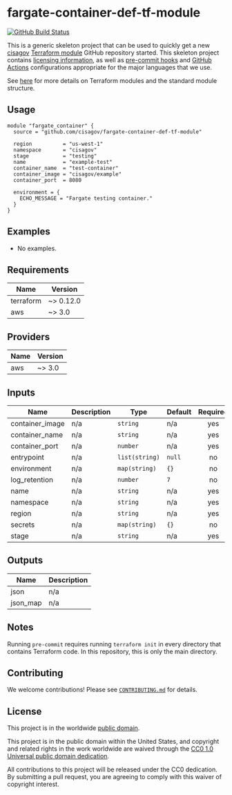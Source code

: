 # fargate-container-def-tf-module #

[![GitHub Build Status](https://github.com/cisagov/fargate-container-def-tf-module/workflows/build/badge.svg)](https://github.com/cisagov/fargate-container-def-tf-module/actions)

This is a generic skeleton project that can be used to quickly get a
new [cisagov](https://github.com/cisagov) [Terraform
module](https://www.terraform.io/docs/modules/index.html) GitHub
repository started.  This skeleton project contains [licensing
information](LICENSE), as well as [pre-commit
hooks](https://pre-commit.com) and
[GitHub Actions](https://github.com/features/actions) configurations
appropriate for the major languages that we use.

See [here](https://www.terraform.io/docs/modules/index.html) for more
details on Terraform modules and the standard module structure.

## Usage ##

```hcl
module "fargate_container" {
  source = "github.com/cisagov/fargate-container-def-tf-module"

  region          = "us-west-1"
  namespace       = "cisagov"
  stage           = "testing"
  name            = "example-test"
  container_name  = "test-container"
  container_image = "cisagov/example"
  container_port  = 8080

  environment = {
    ECHO_MESSAGE = "Fargate testing container."
  }
}
```

## Examples ##

* No examples.

## Requirements ##

| Name | Version |
|------|---------|
| terraform | ~> 0.12.0 |
| aws | ~> 3.0 |

## Providers ##

| Name | Version |
|------|---------|
| aws | ~> 3.0 |

## Inputs ##

| Name | Description | Type | Default | Required |
|------|-------------|------|---------|:--------:|
| container_image | n/a | `string` | n/a | yes |
| container_name | n/a | `string` | n/a | yes |
| container_port | n/a | `number` | n/a | yes |
| entrypoint | n/a | `list(string)` | `null` | no |
| environment | n/a | `map(string)` | `{}` | no |
| log_retention | n/a | `number` | `7` | no |
| name | n/a | `string` | n/a | yes |
| namespace | n/a | `string` | n/a | yes |
| region | n/a | `string` | n/a | yes |
| secrets | n/a | `map(string)` | `{}` | no |
| stage | n/a | `string` | n/a | yes |

## Outputs ##

| Name | Description |
|------|-------------|
| json | n/a |
| json_map | n/a |

## Notes ##

Running `pre-commit` requires running `terraform init` in every directory that
contains Terraform code. In this repository, this is only the main directory.

## Contributing ##

We welcome contributions!  Please see [`CONTRIBUTING.md`](CONTRIBUTING.md) for
details.

## License ##

This project is in the worldwide [public domain](LICENSE).

This project is in the public domain within the United States, and
copyright and related rights in the work worldwide are waived through
the [CC0 1.0 Universal public domain
dedication](https://creativecommons.org/publicdomain/zero/1.0/).

All contributions to this project will be released under the CC0
dedication. By submitting a pull request, you are agreeing to comply
with this waiver of copyright interest.

